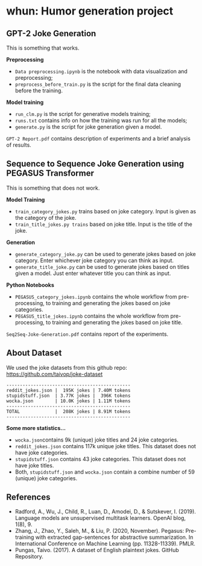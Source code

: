 # whun: Humor generation project
## GPT-2 Joke Generation
This is something that works.

**Preprocessing**
* `Data preprocessing.ipynb` is the notebook with data visualization and preprocessing;
* `preprocess_before_train.py` is the script for the final data cleaning before the training.

**Model training**
* `run_clm.py` is the script for generative models training;
* `runs.txt` contains info on how the training was run for all the models;
* `generate.py` is the script for joke generation given a model.

`GPT-2 Report.pdf` contains description of experiments and a brief analysis of results.

## Sequence to Sequence Joke Generation using PEGASUS Transformer
This is something that does not work. 

**Model Training**
* `train_category_jokes.py` trains based on joke category. Input is given as the category of the joke.
* `train_title_jokes.py trains` based on joke title. Input is the title of the joke. 

**Generation**
* `generate_category_joke.py` can be used to generate jokes based on joke category. Enter whichever joke category you can think as input.
* `generate_title_joke.py` can be used to generate jokes based on titles given a model. Just enter whatever title you can think as input.

**Python Notebooks**
* `PEGASUS_category_jokes.ipynb` contains the whole workflow from pre-processing, to training and generating the jokes based on joke categories.
* `PEGASUS_title_jokes.ipynb` contains the whole workflow from pre-processing, to training and generating the jokes based on joke title.

`Seq2Seq-Joke-Generation.pdf` contains report of the experiments.

## About Dataset

We used the joke datasets from this github repo: https://github.com/taivop/joke-dataset

```
----------------------------------------------
reddit_jokes.json |  195K jokes | 7.40M tokens
stupidstuff.json  | 3.77K jokes |  396K tokens
wocka.json        | 10.0K jokes | 1.11M tokens
----------------------------------------------
TOTAL             |  208K jokes | 8.91M tokens
----------------------------------------------
```

**Some more statistics...**

* `wocka.json`contains 9k (unique) joke titles and 24 joke categories.
* `reddit_jokes.json` contains 117k unique joke titles. This dataset does not have joke categories.
* `stupidstuff.json` contains 43 joke categories. This dataset does not have joke titles.
* Both, `stupidstuff.json` and `wocka.json` contain a combine number of 59 (unique) joke categories.

## References

* Radford, A., Wu, J., Child, R., Luan, D., Amodei, D., & Sutskever, I. (2019). Language models are unsupervised multitask learners. OpenAI blog, 1(8), 9.
* Zhang, J., Zhao, Y., Saleh, M., & Liu, P. (2020, November). Pegasus: Pre-training with extracted gap-sentences for abstractive summarization. In International Conference on Machine Learning (pp. 11328-11339). PMLR.
* Pungas, Taivo. (2017). A dataset of English plaintext jokes. GitHub Repository.
